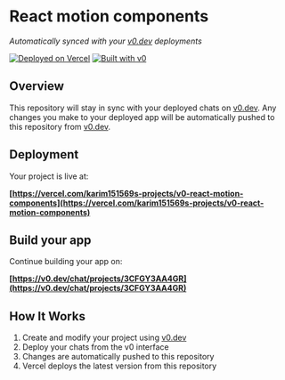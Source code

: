 # React motion components

*Automatically synced with your [v0.dev](https://v0.dev) deployments*

[![Deployed on Vercel](https://img.shields.io/badge/Deployed%20on-Vercel-black?style=for-the-badge&logo=vercel)](https://vercel.com/karim151569s-projects/v0-react-motion-components)
[![Built with v0](https://img.shields.io/badge/Built%20with-v0.dev-black?style=for-the-badge)](https://v0.dev/chat/projects/3CFGY3AA4GR)

## Overview

This repository will stay in sync with your deployed chats on [v0.dev](https://v0.dev).
Any changes you make to your deployed app will be automatically pushed to this repository from [v0.dev](https://v0.dev).

## Deployment

Your project is live at:

**[https://vercel.com/karim151569s-projects/v0-react-motion-components](https://vercel.com/karim151569s-projects/v0-react-motion-components)**

## Build your app

Continue building your app on:

**[https://v0.dev/chat/projects/3CFGY3AA4GR](https://v0.dev/chat/projects/3CFGY3AA4GR)**

## How It Works

1. Create and modify your project using [v0.dev](https://v0.dev)
2. Deploy your chats from the v0 interface
3. Changes are automatically pushed to this repository
4. Vercel deploys the latest version from this repository
